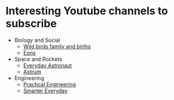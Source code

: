# Interesting Youtube channels to subscribe

* Biology and Social
    * [Wild birds family and births](https://www.youtube.com/c/RobertEFuller)
    * [Eons](https://www.youtube.com/c/eons)
* Space and Rockets
    * [Everyday Astronaut](https://www.youtube.com/c/EverydayAstronaut)
    * [Astrum](https://www.youtube.com/c/astrumspace)
* Engineering
    * [Practical Engineering](https://www.youtube.com/c/PracticalEngineeringChannel)
    * [Smarter Everyday](https://www.youtube.com/c/smartereveryday)